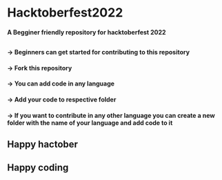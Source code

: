 # Hacktoberfest2022
#### A Begginer friendly repository for hacktoberfest 2022
##

#### -> Beginners can get started for contributing to this repository
#### -> Fork this repository 
#### -> You can add code in any language
#### -> Add your code to respective folder
#### -> If you want to contribute in any other language you can create a new folder with the name of your language and add code to it
##

## Happy hactober 
## Happy coding 
